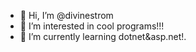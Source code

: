 - 👋 Hi, I’m @divinestrom
- 👀 I’m interested in cool programs!!!
- 🌱 I’m currently learning dotnet&asp.net!.

<!---
divinestorms/divinestorms is a ✨ special ✨ repository because its `README.md` (this file) appears on your GitHub profile.
You can click the Preview link to take a look at your changes.
--->
